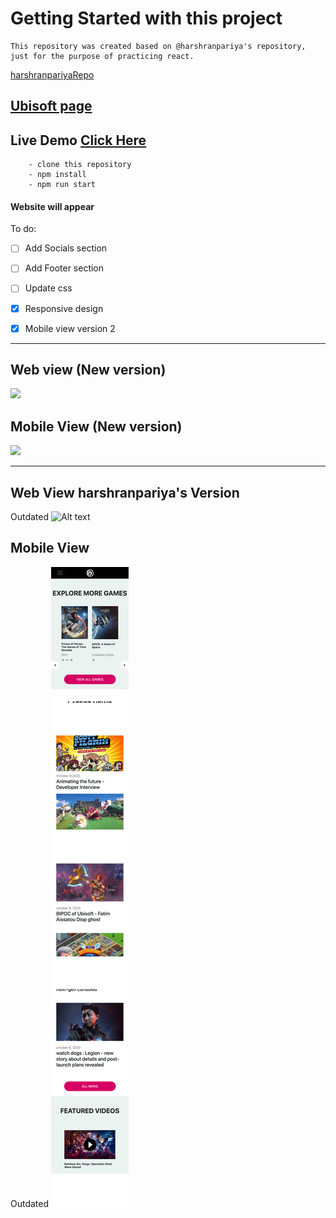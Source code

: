 # Getting Started with this project

```
This repository was created based on @harshranpariya's repository, just for the purpose of practicing react.
```
[harshranpariyaRepo](https://github.com/harshranpariya/UbisoftInterview) 


## [Ubisoft page](https://www.ubisoft.com/en-us/)


## Live Demo [Click Here](https://ubisoftjjcorsino.netlify.app/)
```
    - clone this repository
    - npm install
    - npm run start
```


#### Website will appear 



To do:

- [ ] Add Socials section
- [ ] Add Footer section
- [ ] Update css
- [x] Responsive design
- [x] Mobile view version 2



<hr>


## Web view (New version)

![](/screenshots/version2.png)


## Mobile View (New version)
![](/screenshots/mobile.view-new.png)


<hr>

## Web View harshranpariya's Version
Outdated
![Alt text](/screenshots/web-view.png "Web view")


## Mobile View
Outdated
![Alt text](/screenshots/mobile-view.png "Mobile View")
